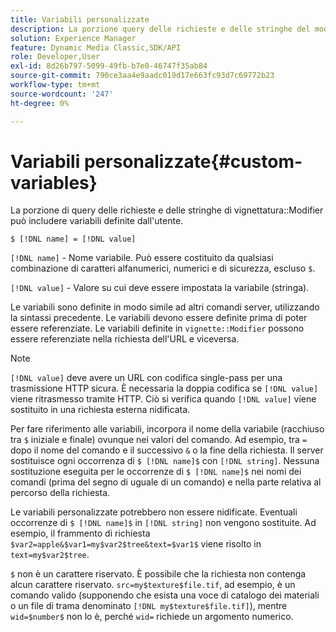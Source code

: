 ```yaml
---
title: Variabili personalizzate
description: La porzione query delle richieste e delle stringhe del modificatore di vignettatura può includere variabili definite dall'utente.
solution: Experience Manager
feature: Dynamic Media Classic,SDK/API
role: Developer,User
exl-id: 8d26b797-5099-49fb-b7e0-46747f35ab84
source-git-commit: 790ce3aa4e9aadc019d17e663fc93d7c69772b23
workflow-type: tm+mt
source-wordcount: '247'
ht-degree: 0%

---
```


# Variabili personalizzate{#custom-variables}

La porzione di query delle richieste e delle stringhe di vignettatura::Modifier può includere variabili definite dall&#39;utente.

`$ [!DNL name] = [!DNL value]`

`[!DNL name]` - Nome variabile. Può essere costituito da qualsiasi combinazione di caratteri alfanumerici, numerici e di sicurezza, escluso `$`.

`[!DNL value]` - Valore su cui deve essere impostata la variabile (stringa).

Le variabili sono definite in modo simile ad altri comandi server, utilizzando la sintassi precedente. Le variabili devono essere definite prima di poter essere referenziate. Le variabili definite in `vignette::Modifier` possono essere referenziate nella richiesta dell&#39;URL e viceversa.

>[!NOTE]
>
>`[!DNL value]` deve avere un URL con codifica single-pass per una trasmissione HTTP sicura. È necessaria la doppia codifica se `[!DNL value]` viene ritrasmesso tramite HTTP. Ciò si verifica quando `[!DNL value]` viene sostituito in una richiesta esterna nidificata.

Per fare riferimento alle variabili, incorpora il nome della variabile (racchiuso tra `$` iniziale e finale) ovunque nei valori del comando. Ad esempio, tra `=` dopo il nome del comando e il successivo `&` o la fine della richiesta. Il server sostituisce ogni occorrenza di `$ [!DNL name]$` con `[!DNL string]`. Nessuna sostituzione eseguita per le occorrenze di `$ [!DNL name]$` nei nomi dei comandi (prima del segno di uguale di un comando) e nella parte relativa al percorso della richiesta.

Le variabili personalizzate potrebbero non essere nidificate. Eventuali occorrenze di `$ [!DNL name]$` in `[!DNL string]` non vengono sostituite. Ad esempio, il frammento di richiesta `$var2=apple&$var1=my$var2$tree&text=$var1$` viene risolto in `text=my$var2$tree`.

`$` non è un carattere riservato. È possibile che la richiesta non contenga alcun carattere riservato. `src=my$texture$file.tif`, ad esempio, è un comando valido (supponendo che esista una voce di catalogo dei materiali o un file di trama denominato `[!DNL my$texture$file.tif]`), mentre `wid=$number$` non lo è, perché `wid=` richiede un argomento numerico.
